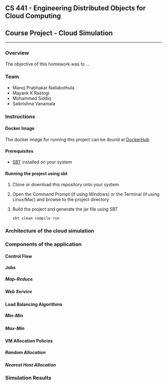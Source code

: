 ## CS 441 - Engineering Distributed Objects for Cloud Computing
## Course Project - Cloud Simulation

---

### Overview

The objective of this homework was to ...

### Team

- Manoj Prabhakar Nallabothula
- Mayank K Rastogi
- Mohammed Siddiq
- Saikrishna Vanamala

### Instructions

#### Docker Image

The docker image for running this project can be dound at [DockerHub](link/to/docker/image)

#### Prerequisites

- [SBT](https://www.scala-sbt.org/) installed on your system

#### Running the project using sbt

1. Clone or download this repository onto your system
2. Open the Command Prompt (if using Windows) or the Terminal (if using Linux/Mac) and browse to the project directory
3. Build the project and generate the jar file using SBT
    
    ```
    sbt clean compile run
    ```    
 
### Architecture of the cloud simulation



### Components of the application



#### Control Flow



#### Jobs



##### Map-Reduce



##### Web Service



#### Load Balancing Algorithms



##### Min-Min



##### Max-Min



#### VM Allocation Policies



##### Random Allocation



##### Nearest Host Allocation



### Simulation Results

